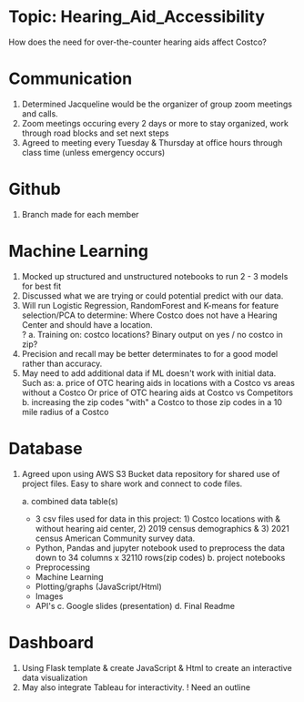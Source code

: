 # Topic: Hearing_Aid_Accessibility
How does the need for over-the-counter hearing aids affect Costco? 


# Communication
  1. Determined Jacqueline would be the organizer of group zoom meetings and calls.
  2. Zoom meetings occuring every 2 days or more to stay organized, work through road blocks and set next steps
  3. Agreed to meeting every Tuesday & Thursday at office hours through class time (unless emergency occurs)


# Github

  1. Branch made for each member


# Machine Learning

  1. Mocked up structured and unstructured notebooks to run 2 - 3 models for best fit
  2. Discussed what we are trying or could potential predict with our data. 
  3. Will run Logistic Regression, RandomForest and K-means for feature selection/PCA to determine:
     Where Costco does not have a Hearing Center and should have a location.  
?     a. Training on: costco locations?  Binary output on yes / no costco in zip?
  4. Precision and recall may be better determinates to for a good model rather than accuracy.
  5. May need to add additional data if ML doesn't work with initial data.  Such as:
     a. price of OTC hearing aids in locations with a Costco vs areas without a Costco Or 
        price of OTC hearing aids at Costco vs Competitors
     b. increasing the zip codes "with" a Costco to those zip codes in a 10 mile radius of a Costco
 
 
# Database

  1. Agreed upon using AWS S3 Bucket data repository for shared use of project files.  Easy to share work and connect 
     to code files. 
     
     a. combined data table(s)
        * 3 csv files used for data in this project: 1) Costco locations with & without hearing aid center, 2) 2019 census 
          demographics & 3) 2021 census American Community survey data.  
        * Python, Pandas and jupyter notebook used to preprocess the data down to 34 columns x 32110 rows(zip codes)
     b. project notebooks
        * Preprocessing 
        * Machine Learning
        * Plotting/graphs (JavaScript/Html)
        * Images
        * API's
     c. Google slides (presentation)
     d. Final Readme


# Dashboard

  1. Using Flask template & create JavaScript & Html to create an interactive data visualization
  2. May also integrate Tableau for interactivity.
! Need an outline
     
